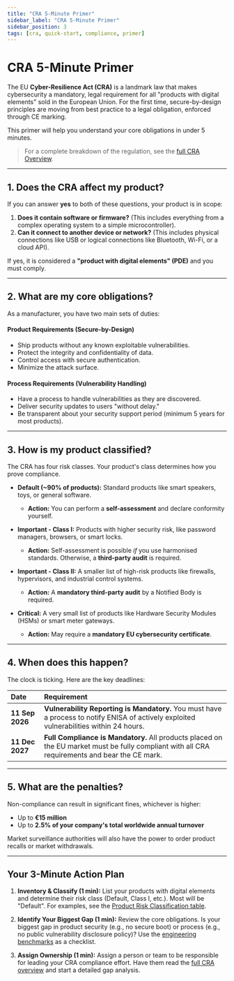 ```yaml
---
title: "CRA 5-Minute Primer"
sidebar_label: "CRA 5-Minute Primer"
sidebar_position: 3
tags: [cra, quick-start, compliance, primer]
---
```

# CRA 5-Minute Primer

The EU **Cyber-Resilience Act (CRA)** is a landmark law that makes cybersecurity a mandatory, legal requirement for all "products with digital elements" sold in the European Union. For the first time, secure-by-design principles are moving from best practice to a legal obligation, enforced through CE marking.

This primer will help you understand your core obligations in under 5 minutes.

> For a complete breakdown of the regulation, see the [full CRA Overview](../standards/cra-overview.md).

---

## 1. Does the CRA affect my product?

If you can answer **yes** to both of these questions, your product is in scope:

1.  **Does it contain software or firmware?** (This includes everything from a complex operating system to a simple microcontroller).
2.  **Can it connect to another device or network?** (This includes physical connections like USB or logical connections like Bluetooth, Wi-Fi, or a cloud API).

If yes, it is considered a **"product with digital elements" (PDE)** and you must comply.

---

## 2. What are my core obligations?

As a manufacturer, you have two main sets of duties:

#### Product Requirements (Secure-by-Design)
-   Ship products without any known exploitable vulnerabilities.
-   Protect the integrity and confidentiality of data.
-   Control access with secure authentication.
-   Minimize the attack surface.

#### Process Requirements (Vulnerability Handling)
-   Have a process to handle vulnerabilities as they are discovered.
-   Deliver security updates to users "without delay."
-   Be transparent about your security support period (minimum 5 years for most products).

---

## 3. How is my product classified?

The CRA has four risk classes. Your product's class determines how you prove compliance.

-   **Default (~90% of products):** Standard products like smart speakers, toys, or general software.
    -   **Action:** You can perform a **self-assessment** and declare conformity yourself.

-   **Important - Class I:** Products with higher security risk, like password managers, browsers, or smart locks.
    -   **Action:** Self-assessment is possible *if* you use harmonised standards. Otherwise, a **third-party audit** is required.

-   **Important - Class II:** A smaller list of high-risk products like firewalls, hypervisors, and industrial control systems.
    -   **Action:** A **mandatory third-party audit** by a Notified Body is required.

-   **Critical:** A very small list of products like Hardware Security Modules (HSMs) or smart meter gateways.
    -   **Action:** May require a **mandatory EU cybersecurity certificate**. 

---

## 4. When does this happen?

The clock is ticking. Here are the key deadlines:

| Date | Requirement |
| :--- | :--- |
| **11 Sep 2026** | **Vulnerability Reporting is Mandatory.** You must have a process to notify ENISA of actively exploited vulnerabilities within 24 hours. |
| **11 Dec 2027** | **Full Compliance is Mandatory.** All products placed on the EU market must be fully compliant with all CRA requirements and bear the CE mark. |

---

## 5. What are the penalties?

Non-compliance can result in significant fines, whichever is higher:
-   Up to **€15 million**
-   Up to **2.5% of your company's total worldwide annual turnover**

Market surveillance authorities will also have the power to order product recalls or market withdrawals.

---

## Your 3-Minute Action Plan

1.  **Inventory & Classify (1 min):** List your products with digital elements and determine their risk class (Default, Class I, etc.). Most will be "Default". For examples, see the [Product Risk Classification table](../standards/cra-overview.md#product-risk-classes).

2.  **Identify Your Biggest Gap (1 min):** Review the core obligations. Is your biggest gap in product security (e.g., no secure boot) or process (e.g., no public vulnerability disclosure policy)? Use the [engineering benchmarks](../standards/cra-overview.md#annex-i-benchmarks) as a checklist.

3.  **Assign Ownership (1 min):** Assign a person or team to be responsible for leading your CRA compliance effort. Have them read the [full CRA overview](../standards/cra-overview.md) and start a detailed gap analysis.

<!-- Citations -->
[cra_annexI]: https://eur-lex.europa.eu/legal-content/EN/TXT/?uri=CELEX:02024R2847-20241120#anx_I "CRA Annex I – Essential cybersecurity requirements"